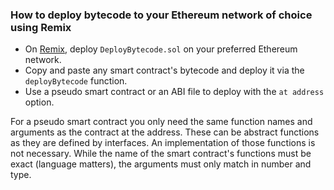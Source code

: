 ### How to deploy bytecode to your Ethereum network of choice using Remix
* On [Remix](https://remix.ethereum.org/), deploy `DeployBytecode.sol` on your preferred Ethereum network.
* Copy and paste any smart contract's bytecode and deploy it via the `deployBytecode` function.
* Use a pseudo smart contract or an ABI file to deploy with the `at address` option.

For a pseudo smart contract you only need the same function names and arguments as the contract at the address. These can be abstract functions as they are defined by interfaces. An implementation of those functions is not necessary. While the name of the smart contract's functions must be exact (language matters), the arguments must only match in number and type.

